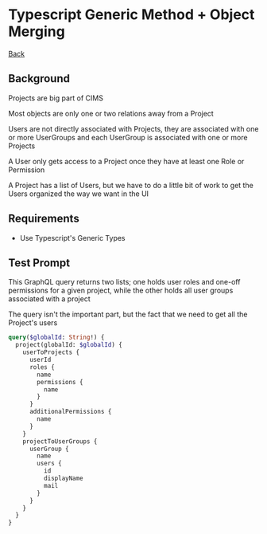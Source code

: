 # Typescript Generic Method + Object Merging

[Back](/README.md#cims-interview-skills-tests)

## Background

Projects are big part of CIMS

Most objects are only one or two relations away from a Project

Users are not directly associated with Projects, they are associated with one or more UserGroups and each UserGroup is associated with one or more Projects

A User only gets access to a Project once they have at least one Role or Permission

A Project has a list of Users, but we have to do a little bit of work to get the Users organized the way we want in the UI

## Requirements

- Use Typescript's Generic Types

## Test Prompt

This GraphQL query returns two lists; one holds user roles and one-off permissions for a given project, while the other holds all user groups associated with a project

The query isn't the important part, but the fact that we need to get all the Project's users

``` graphql
query($globalId: String!) {
  project(globalId: $globalId) {
    userToProjects {
      userId
      roles {
        name
        permissions {
          name
        }
      }
      additionalPermissions {
        name
      }
    }
    projectToUserGroups {
      userGroup {
        name
        users {
          id
          displayName
          mail
        }
      }
    }
  }
}
```
